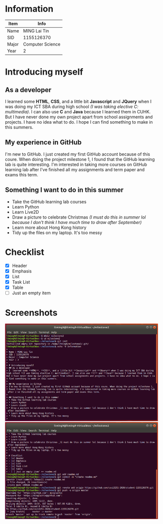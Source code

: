 # Information

Item | Info
-----|------------
Name | MING Lai Tin
SID | 1155126370
Major | Computer Science
Year | 2

# Introducing myself
## As a developer
I  learned some **HTML**, **CSS**, and a little bit **Javascript** and **JQuery** when I was doing my ICT SBA during high school *(I was taking elective C: multimedia)*. I can also use **C** and **Java** because I learned them in CUHK. But I have never done my own project apart from school assignments and projects. I have no idea what to do. I hope I can find something to make in this summers. 

## My experience in GitHub
I'm new to GitHub. I just created my first GitHub account because of this coure. When doing the project milestone 1, I found that the GitHub learning lab is quite interesting. I'm interested in taking more courses on GitHub learning lab after I've finished all my assignments and term paper and exams this term.

## Something I want to do in this summer
* Take the GitHub learning lab courses
* Learn Python
* Learn Live2D
* Draw a picture to celebrate Christmas _(I must do this in summer lol because I don't think I have much time to draw after September)_
* Learn more about Hong Kong history
* Tidy up the files on my laptop. It's too messy

# Checklist
- [x] Header
- [x] Emphasis
- [x] List
- [x] Task List
- [x] Table
- [ ] Just an empty item

# Screenshots
![Screenshot 1](Screenshot1.png)
![Screenshot 2](Screenshot2.png)

